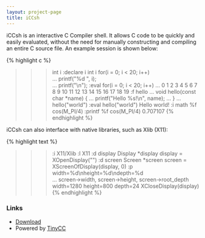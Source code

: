 ```yaml
---
layout: project-page
title: iCCsh
---
```


iCCsh is an interactive C Compiler shell. It allows C code to be quickly and
easily evaluated, without the need for manually constructing and compiling an
entire C source file. An example session is shown below:

{% highlight c %}
>>> int i
:declare i int i
>>> for(i = 0; i < 20; i++) \
...     printf("%d ", i); \
... printf("\n");
:eval for(i = 0; i < 20; i++) ...
0 1 2 3 4 5 6 7 8 9 10 11 12 13 14 15 16 17 18 19 
>>> :f hello
... void hello(const char *name) {
...     printf("Hello %s!\n", name);
... }
... 
>>> hello("world")
:eval hello("world")
Hello world!
>>> :i math
>>> %f cos(M_PI/4)
:printf %f cos(M_PI/4)
0.707107
{% endhighlight %}

iCCsh can also interface with native libraries, such as Xlib (X11):

{% highlight text %}
>>> :i X11/Xlib
>>> :l X11
>>> :d display Display *display
>>> display = XOpenDisplay("")
>>> :d screen Screen *screen
>>> screen = XScreenOfDisplay(display, 0)
>>> :p width=%d\nheight=%d\ndepth=%d \
...     screen->width, screen->height, screen->root_depth
width=1280
height=800
depth=24
>>> XCloseDisplay(display)
{% endhighlight %}

### Links

 - [Download][1]
 - Powered by [TinyCC][2]

 [1]: http://github.com/davidar/iccsh
 [2]: http://bellard.org/tcc/

